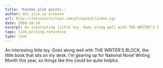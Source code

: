 ```yaml
---
title: 'Random plot points.'
author: del.icio.us archive
url: http://futureisfiction.com/plotpoint/index.cgi
date: 2008-10-14
excerpt: An interesting little toy. Goes along well with THE WRITER'S BLOCK, the little book that sits on my desk. I'm gearing up for National Novel Writing Month this year, so things like this could be quite helpful.
tags: link,writing,reference
type: link
---
```

An interesting little toy. Goes along well with THE WRITER'S BLOCK, the little book that sits on my desk. I'm gearing up for National Novel Writing Month this year, so things like this could be quite helpful.